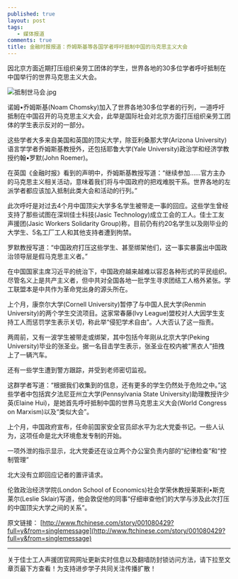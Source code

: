 ```yaml
---
published: true
layout: post
tags: 
   - 媒体报道
comments: true
title: 金融时报报道：乔姆斯基等各国学者呼吁抵制中国的马克思主义大会
---
```


因北京方面近期打压组织亲劳工团体的学生，世界各地的30多位学者呼吁抵制在中国举行的世界马克思主义大会。

<img src="https://i.loli.net/2018/11/28/5bfe609cbd4a7.jpg" alt="抵制世马会.jpg" title="抵制世马会.jpg" />

诺姆•乔姆斯基(Noam Chomsky)加入了世界各地30多位学者的行列，一道呼吁抵制在中国召开的马克思主义大会，此举是国际社会对北京方面打压组织亲劳工团体的学生表示反对的一部分。

这些学者大多来自美国和英国的顶尖大学，除亚利桑那大学(Arizona University)语言学学者乔姆斯基教授外，还包括耶鲁大学(Yale University)政治学和经济学教授约翰•罗默(John Roemer)。

在英国《金融时报》看到的声明中，乔姆斯基教授写道：“继续参加……官方主办的马克思主义相关活动，意味着我们将与中国政府的把戏难脱干系。世界各地的左派学者都应该加入抵制此类大会和活动的行列。”

此次呼吁是对过去4个月中国顶尖大学多名学生被带走一事的回应。这些学生曾经支持了那些试图在深圳佳士科技(Jasic Technology)成立工会的工人。佳士工友声援团(Jasic Workers Solidarity Group)称，目前仍有约20名学生以及刚毕业的大学生、5名工厂工人和其他支持者遭到拘禁。

罗默教授写道：“中国政府打压这些学生、甚至绑架他们，这一事实暴露出中国政治领导层是假马克思主义者。”

在中国国家主席习近平的统治下，中国政府越来越难以容忍各种形式的平民组织。尽管名义上是共产主义者，但中共对全国各地一批学生寻求团结工人格外紧张。学工联盟本是中共作为革命党出身的源头所在。

上个月，康奈尔大学(Cornell University)暂停了与中国人民大学(Renmin University)的两个学生交流项目。这家常春藤(Ivy League)盟校对人大因学生支持工人而惩罚学生表示关切，称此举“侵犯学术自由”。人大否认了这一指责。

两周前，又有一波学生被带走或绑架，其中包括今年刚从北京大学(Peking University)毕业的张圣业。据一名目击学生表示，张圣业在校内被“黑衣人”扭拽上了一辆汽车。

还有一些学生遭到警方跟踪，并受到老师密切监视。

这群学者写道：“根据我们收集到的信息，还有更多的学生仍然处于危险之中。”这些学者中包括宾夕法尼亚州立大学(Pennsylvania State University)助理教授许少英(Elaine Hui)，是她首先呼吁抵制中国的世界马克思主义大会(World Congress on Marxism)以及“类似大会”。

上个月，中国政府宣布，任命前国家安全官员邱水平为北大党委书记。一些人认为，这项任命是北大环境愈发专制的开始。

一项外泄的指示显示，北大党委还在设立两个办公室负责内部的“纪律检查”和“控制管理”

北大没有立即回应记者的置评请求。

伦敦政治经济学院(London School of Economics)社会学荣休教授莱斯利•斯克莱尔(Leslie Sklair)写道，他会敦促他的同事“仔细审查他们的大学与涉及此次打压的中国顶尖大学之间的关系”。

原文链接：
[http://www.ftchinese.com/story/001080429?full=y&from=singlemessage](http://www.ftchinese.com/story/001080429?full=y&from=singlemessage)

---
关于佳士工人声援团官网网址更新实时信息以及翻墙防封锁访问方法，请下拉至文章页最下方查看！为支持进步学子共同关注传播扩散！
